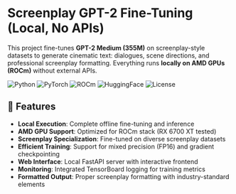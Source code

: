 # Screenplay GPT-2 Fine-Tuning (Local, No APIs)

This project fine-tunes **GPT-2 Medium (355M)** on screenplay-style datasets to generate cinematic text: dialogues, scene directions, and professional screenplay formatting. Everything runs **locally on AMD GPUs (ROCm)** without external APIs.

![Python](https://img.shields.io/badge/Python-3.8%2B-blue)
![PyTorch](https://img.shields.io/badge/PyTorch-2.0%2B-orange)
![ROCm](https://img.shields.io/badge/AMD-ROCm-red)
![HuggingFace](https://img.shields.io/badge/HuggingFace-Transformers-yellow)
![License](https://img.shields.io/badge/License-MIT-green)

## 🚀 Features

- **Local Execution**: Complete offline fine-tuning and inference
- **AMD GPU Support**: Optimized for ROCm stack (RX 6700 XT tested)
- **Screenplay Specialization**: Fine-tuned on diverse screenplay datasets
- **Efficient Training**: Support for mixed precision (FP16) and gradient checkpointing
- **Web Interface**: Local FastAPI server with interactive frontend
- **Monitoring**: Integrated TensorBoard logging for training metrics
- **Formatted Output**: Proper screenplay formatting with industry-standard elements

